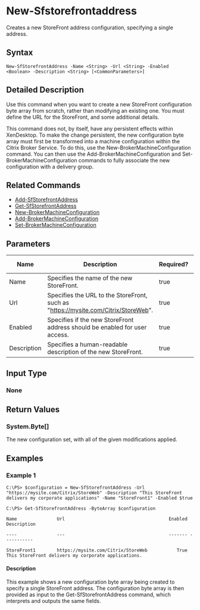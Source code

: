 ﻿
# New-Sfstorefrontaddress
Creates a new StoreFront address configuration, specifying a single address.
## Syntax

```
New-SfStorefrontAddress -Name <String> -Url <String> -Enabled <Boolean> -Description <String> [<CommonParameters>]
```

## Detailed Description
Use this command when you want to create a new StoreFront configuration byte array from scratch, rather than modifying an existing one. You must define the URL for the StoreFront, and some additional details.


This command does not, by itself, have any persistent effects within XenDesktop. To make the change persistent, the new configuration byte array must first be transformed into a machine configuration within the Citrix Broker Service. To do this, use the New-BrokerMachineConfiguration command. You can then use the Add-BrokerMachineConfiguration and Set-BrokerMachineConfiguration commands to fully associate the new configuration with a delivery group.


## Related Commands

* [Add-SfStorefrontAddress](../Add-SfStorefrontAddress/)
* [Get-SfStorefrontAddress](../Get-SfStorefrontAddress/)
* [New-BrokerMachineConfiguration](../New-BrokerMachineConfiguration/)
* [Add-BrokerMachineConfiguration](../Add-BrokerMachineConfiguration/)
* [Set-BrokerMachineConfiguration](../Set-BrokerMachineConfiguration/)
## Parameters
| Name   | Description | Required? | Pipeline Input | Default Value |
| --- | --- | --- | --- | --- |
| Name | Specifies the name of the new StoreFront. | true | false |  |
| Url | Specifies the URL to the StoreFront, such as "https://mysite.com/Citrix/StoreWeb". | true | false |  |
| Enabled | Specifies if the new StoreFront address should be enabled for user access. | true | false |  |
| Description | Specifies a human-readable description of the new StoreFront. | true | false |  |

## Input Type

### None

## Return Values

### System.Byte\[\]
The new configuration set, with all of the given modifications applied.
## Examples

### Example 1

```
C:\PS> $configuration = New-SfStorefrontAddress -Url "https://mysite.com/Citrix/StoreWeb" -Description "This StoreFront delivers my corporate applications" -Name "StoreFront1" -Enabled $true  
  
C:\PS> Get-SfStorefrontAddress -ByteArray $configuration  
  
Name               Url                                       Enabled Description  
  
----               ---                                       ------- -----------  
  
StoreFront1        https://mysite.com/Citrix/StoreWeb           True This StoreFront delivers my corporate applications.
```

#### Description
This example shows a new configuration byte array being created to specify a single StoreFront address. The configuration byte array is then provided as input to the Get-SfStorefrontAddress command, which interprets and outputs the same fields.
